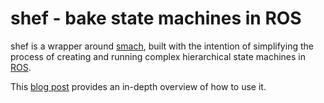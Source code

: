 # shef - bake state machines in ROS

shef is a wrapper around [smach](http://wiki.ros.org/smach), built with the intention of simplifying the process of creating and running complex hierarchical state machines in [ROS](https://www.ros.org/).

This [blog post](https://ragavsachdeva.github.io/posts/2021/shef/) provides an in-depth overview of how to use it.
